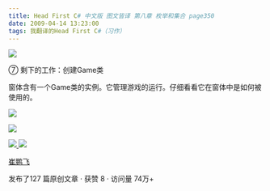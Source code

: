 ```yaml
---
title: Head First C# 中文版 图文皆译 第八章 枚举和集合 page350
date: 2009-04-14 13:23:00
tags: 我翻译的Head First C#（习作）
---
```

![](https://p-blog.csdn.net/images/p_blog_csdn_net/cuipengfei1/EntryImages/20090414/2009-04-14_12-56-35.jpg)

⑦  剩下的工作：创建Game类

  

窗体含有一个Game类的实例。它管理游戏的运行。仔细看看它在窗体中是如何被使用的。

  

![](https://p-blog.csdn.net/images/p_blog_csdn_net/cuipengfei1/EntryImages/20090414/2009-04-14_12-59-17.jpg)

![](https://p-blog.csdn.net/images/p_blog_csdn_net/cuipengfei1/EntryImages/20090414/2009-04-14_13-03-38.jpg)



[ ![](https://profile.csdnimg.cn/5/2/5/3_cuipengfei1)
![](https://g.csdnimg.cn/static/user-reg-year/1x/11.png)
](https://blog.csdn.net/cuipengfei1)

[ 崔鹏飞 ](https://blog.csdn.net/cuipengfei1)

发布了127 篇原创文章  ·  获赞 8  ·  访问量 74万+


